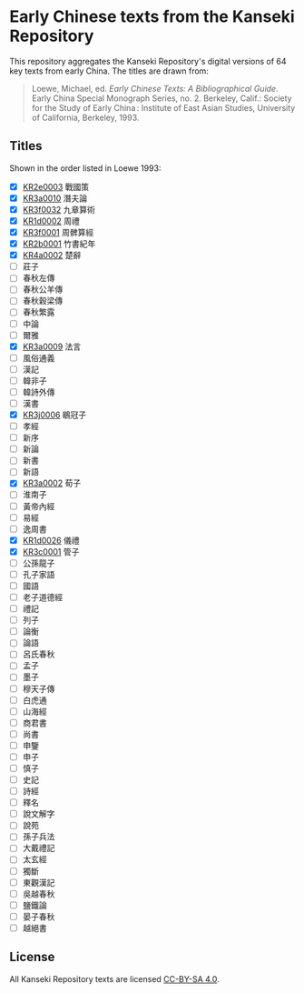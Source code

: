 # Early Chinese texts from the Kanseki Repository
This repository aggregates the Kanseki Repository's digital versions of 64 key 
texts from early China. The titles are drawn from:

> Loewe, Michael, ed. _Early Chinese Texts: A Bibliographical Guide_. Early China Special Monograph Series, no. 2. Berkeley, Calif.: Society for the Study of Early China : Institute of East Asian Studies, University of California, Berkeley, 1993.


## Titles
Shown in the order listed in Loewe 1993:

- [x] [KR2e0003](txt/KR2e0003) 戰國策
- [x] [KR3a0010](txt/KR3a0010) 潛夫論
- [x] [KR3f0032](txt/KR3f0032) 九章算術
- [x] [KR1d0002](txt/KR1d0002) 周禮
- [x] [KR3f0001](txt/KR3f0001) 周髀算經
- [x] [KR2b0001](txt/KR2b0001) 竹書紀年
- [x] [KR4a0002](txt/KR4a0002) 楚辭
- [ ] 莊子
- [ ] 春秋左傳
- [ ] 春秋公羊傳
- [ ] 春秋穀梁傳
- [ ] 春秋繁露
- [ ] 中論
- [ ] 爾雅
- [x] [KR3a0009](txt/KR3a0009) 法言
- [ ] 風俗通義
- [ ] 漢記
- [ ] 韓非子
- [ ] 韓詩外傳
- [ ] 漢書
- [x] [KR3j0006](txt/KR3j0006) 鶡冠子
- [ ] 孝經
- [ ] 新序
- [ ] 新論
- [ ] 新書
- [ ] 新語
- [x] [KR3a0002](txt/KR3a0002) 荀子
- [ ] 淮南子
- [ ] 黃帝內經
- [ ] 易經
- [ ] 逸周書
- [x] [KR1d0026](txt/KR1d0026) 儀禮
- [x] [KR3c0001](txt/KR3c0001) 管子
- [ ] 公孫龍子
- [ ] 孔子家語
- [ ] 國語
- [ ] 老子道德經
- [ ] 禮記
- [ ] 列子
- [ ] 論衡
- [ ] 論語
- [ ] 呂氏春秋
- [ ] 孟子
- [ ] 墨子
- [ ] 穆天子傳
- [ ] 白虎通
- [ ] 山海經
- [ ] 商君書
- [ ] 尚書
- [ ] 申鑒
- [ ] 申子
- [ ] 慎子
- [ ] 史記
- [ ] 詩經
- [ ] 釋名
- [ ] 說文解字
- [ ] 說苑
- [ ] 孫子兵法
- [ ] 大戴禮記
- [ ] 太玄經
- [ ] 獨斷
- [ ] 東觀漢記
- [ ] 吳越春秋
- [ ] 鹽鐵論
- [ ] 晏子春秋
- [ ] 越絕書

## License
All Kanseki Repository texts are licensed [CC-BY-SA 4.0](https://creativecommons.org/licenses/by-sa/4.0/legalcode).